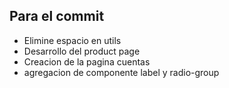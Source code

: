 ## Para el commit
- Elimine espacio en utils
- Desarrollo del product page
- Creacion de la pagina cuentas
- agregacion de componente label y radio-group
